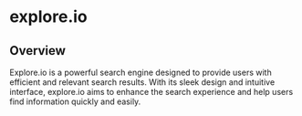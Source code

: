# explore.io

## Overview
Explore.io is a powerful search engine designed to provide users with efficient and relevant search results. With its sleek design and intuitive interface, explore.io aims to enhance the search experience and help users find information quickly and easily.
